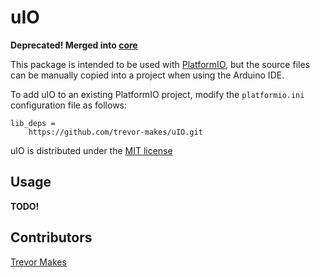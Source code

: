 # uIO

**Deprecated! Merged into [core](https://github.com/trevor-makes/core)**

This package is intended to be used with [PlatformIO](https://platformio.org/), but the source files can be manually copied into a project when using the Arduino IDE.

To add uIO to an existing PlatformIO project, modify the `platformio.ini` configuration file as follows:

```
lib_deps =
    https://github.com/trevor-makes/uIO.git
```

uIO is distributed under the [MIT license](LICENSE.txt)

## Usage

**TODO!**

## Contributors

[Trevor Makes](mailto:the.trevor.makes@gmail.com)
